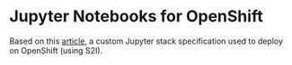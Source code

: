 # Jupyter Notebooks for OpenShift  

Based on this [article](https://github.com/jupyter-on-openshift/jupyter-notebooks), a custom Jupyter stack specification used to deploy on OpenShift (using S2I). 